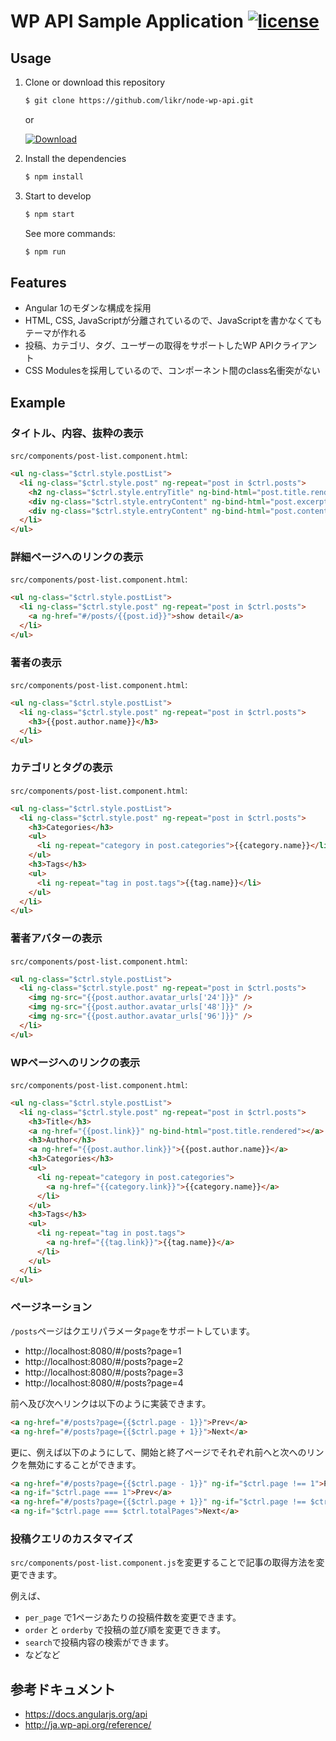 # WP API Sample Application [![license](https://img.shields.io/github/license/likr/node-wp-api.svg)](https://github.com/likr/node-wp-api/blob/master/LICENSE)

## Usage

1. Clone or download this repository

    ```bash
    $ git clone https://github.com/likr/node-wp-api.git
    ```

    or

    [![Download](https://img.shields.io/badge/Download-v1.0.0-brightgreen.svg)](https://github.com/likr/node-wp-api/archive/master.zip)

2. Install the dependencies

    ```bash
    $ npm install
    ```

3. Start to develop

    ```bash
    $ npm start
    ```

    See more commands:

    ```bash
    $ npm run
    ```

## Features

* Angular 1のモダンな構成を採用
* HTML, CSS, JavaScriptが分離されているので、JavaScriptを書かなくてもテーマが作れる
* 投稿、カテゴリ、タグ、ユーザーの取得をサポートしたWP APIクライアント
* CSS Modulesを採用しているので、コンポーネント間のclass名衝突がない

## Example

### タイトル、内容、抜粋の表示

`src/components/post-list.component.html`:

```html
<ul ng-class="$ctrl.style.postList">
  <li ng-class="$ctrl.style.post" ng-repeat="post in $ctrl.posts">
    <h2 ng-class="$ctrl.style.entryTitle" ng-bind-html="post.title.rendered"></h2>
    <div ng-class="$ctrl.style.entryContent" ng-bind-html="post.excerpt.rendered"></div>
    <div ng-class="$ctrl.style.entryContent" ng-bind-html="post.content.rendered"></div>
  </li>
</ul>
```

### 詳細ページへのリンクの表示

`src/components/post-list.component.html`:

```html
<ul ng-class="$ctrl.style.postList">
  <li ng-class="$ctrl.style.post" ng-repeat="post in $ctrl.posts">
    <a ng-href="#/posts/{{post.id}}">show detail</a>
  </li>
</ul>
```

### 著者の表示

`src/components/post-list.component.html`:

```html
<ul ng-class="$ctrl.style.postList">
  <li ng-class="$ctrl.style.post" ng-repeat="post in $ctrl.posts">
    <h3>{{post.author.name}}</h3>
  </li>
</ul>
```

### カテゴリとタグの表示

`src/components/post-list.component.html`:

```html
<ul ng-class="$ctrl.style.postList">
  <li ng-class="$ctrl.style.post" ng-repeat="post in $ctrl.posts">
    <h3>Categories</h3>
    <ul>
      <li ng-repeat="category in post.categories">{{category.name}}</li>
    </ul>
    <h3>Tags</h3>
    <ul>
      <li ng-repeat="tag in post.tags">{{tag.name}}</li>
    </ul>
  </li>
</ul>
```

### 著者アバターの表示

`src/components/post-list.component.html`:

```html
<ul ng-class="$ctrl.style.postList">
  <li ng-class="$ctrl.style.post" ng-repeat="post in $ctrl.posts">
    <img ng-src="{{post.author.avatar_urls['24']}}" />
    <img ng-src="{{post.author.avatar_urls['48']}}" />
    <img ng-src="{{post.author.avatar_urls['96']}}" />
  </li>
</ul>
```

### WPページへのリンクの表示

`src/components/post-list.component.html`:

```html
<ul ng-class="$ctrl.style.postList">
  <li ng-class="$ctrl.style.post" ng-repeat="post in $ctrl.posts">
    <h3>Title</h3>
    <a ng-href="{{post.link}}" ng-bind-html="post.title.rendered"></a>
    <h3>Author</h3>
    <a ng-href="{{post.author.link}}">{{post.author.name}}</a>
    <h3>Categories</h3>
    <ul>
      <li ng-repeat="category in post.categories">
        <a ng-href="{{category.link}}">{{category.name}}</a>
      </li>
    </ul>
    <h3>Tags</h3>
    <ul>
      <li ng-repeat="tag in post.tags">
        <a ng-href="{{tag.link}}">{{tag.name}}</a>
      </li>
    </ul>
  </li>
</ul>
```

### ページネーション

`/posts`ページはクエリパラメータ`page`をサポートしています。

* http://localhost:8080/#/posts?page=1
* http://localhost:8080/#/posts?page=2
* http://localhost:8080/#/posts?page=3
* http://localhost:8080/#/posts?page=4

前へ及び次へリンクは以下のように実装できます。

```html
<a ng-href="#/posts?page={{$ctrl.page - 1}}">Prev</a>
<a ng-href="#/posts?page={{$ctrl.page + 1}}">Next</a>
```

更に、例えば以下のようにして、開始と終了ページでそれぞれ前へと次へのリンクを無効にすることができます。

```html
<a ng-href="#/posts?page={{$ctrl.page - 1}}" ng-if="$ctrl.page !== 1">Prev</a>
<a ng-if="$ctrl.page === 1">Prev</a>
<a ng-href="#/posts?page={{$ctrl.page + 1}}" ng-if="$ctrl.page !== $ctrl.totalPages">Next</a>
<a ng-if="$ctrl.page === $ctrl.totalPages">Next</a>
```

### 投稿クエリのカスタマイズ

`src/components/post-list.component.js`を変更することで記事の取得方法を変更できます。

例えば、

* `per_page` で1ページあたりの投稿件数を変更できます。
* `order` と `orderby` で投稿の並び順を変更できます。
* `search`で投稿内容の検索ができます。
* などなど

## 参考ドキュメント

* https://docs.angularjs.org/api
* http://ja.wp-api.org/reference/
